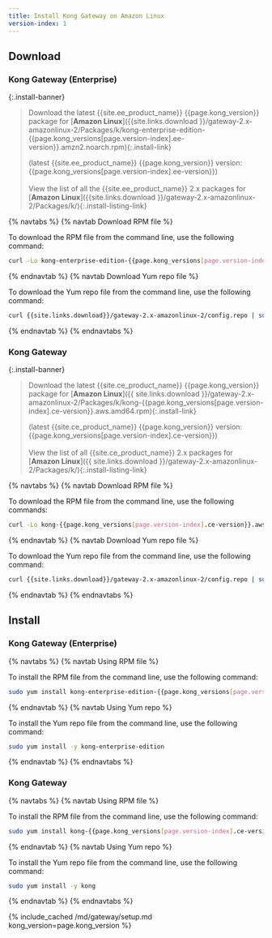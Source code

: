 ```yaml
---
title: Install Kong Gateway on Amazon Linux
version-index: 1
---
```


## Download

### Kong Gateway (Enterprise)

<!-- Banner with links to latest downloads -->
<!-- The install-link and install-listing-link classes are used for tracking, do not remove -->

{:.install-banner}
> Download the latest {{site.ee_product_name}} {{page.kong_version}} package for
> [**Amazon Linux**]({{site.links.download }}/gateway-2.x-amazonlinux-2/Packages/k/kong-enterprise-edition-{{page.kong_versions[page.version-index].ee-version}}.amzn2.noarch.rpm){:.install-link} 
>
> (latest {{site.ee_product_name}} {{page.kong_version}} version: {{page.kong_versions[page.version-index].ee-version}})
> <br><br>
> <span class="install-subtitle">View the list of all the {{site.ee_product_name}} 2.x packages for
> [**Amazon Linux**]({{site.links.download }}/gateway-2.x-amazonlinux-2/Packages/k/){:.install-listing-link} </span>

{% navtabs %}
{% navtab Download RPM file %}

To download the RPM file from the command line, use the following command:

```bash
curl -Lo kong-enterprise-edition-{{page.kong_versions[page.version-index].ee-version}}.amzn2.noarch.rpm "{{ site.links.download }}/gateway-2.x-amazonlinux-2/Packages/k/kong-enterprise-edition-{{page.kong_versions[page.version-index].ee-version}}.amzn2.noarch.rpm"
```

{% endnavtab %}
{% navtab Download Yum repo file %}

To download the Yum repo file from the command line, use the following command:

```bash
curl {{site.links.download}}/gateway-2.x-amazonlinux-2/config.repo | sudo tee /etc/yum.repos.d/kong-enterprise-edition.repo
```

{% endnavtab %}
{% endnavtabs %}

### Kong Gateway

<!-- Banner with links to latest downloads -->
<!-- The install-link and install-listing-link classes are used for tracking, do not remove -->

{:.install-banner}
> Download the latest {{site.ce_product_name}} {{page.kong_version}} package for
> [**Amazon Linux**]({{ site.links.download }}/gateway-2.x-amazonlinux-2/Packages/k/kong-{{page.kong_versions[page.version-index].ce-version}}.aws.amd64.rpm){:.install-link}
>
> (latest {{site.ce_product_name}} {{page.kong_version}} version: {{page.kong_versions[page.version-index].ce-version}})
> <br><br>
> <span class="install-subtitle">View the list of all {{site.ce_product_name}} 2.x packages for
> [**Amazon Linux**]({{ site.links.download }}/gateway-2.x-amazonlinux-2/Packages/k/){:.install-listing-link} </span>

{% navtabs %}
{% navtab Download RPM file %}

To download the RPM file from the command line, use the following commands:

```bash
curl -Lo kong-{{page.kong_versions[page.version-index].ce-version}}.aws.amd64.rpm "{{ site.links.download }}/gateway-2.x-amazonlinux-2/Packages/k/kong-{{page.kong_versions[page.version-index].ce-version}}.aws.amd64.rpm"
```
{% endnavtab %}
{% navtab Download Yum repo file %}

To download the Yum repo file from the command line, use the following command:

```bash
curl {{site.links.download}}/gateway-2.x-amazonlinux-2/config.repo | sudo tee /etc/yum.repos.d/kong.repo
```

{% endnavtab %}
{% endnavtabs %}

## Install

### Kong Gateway (Enterprise)

{% navtabs %}
{% navtab Using RPM file %}

To install the RPM file from the command line, use the following command:

```bash
sudo yum install kong-enterprise-edition-{{page.kong_versions[page.version-index].ee-version}}.amzn2.noarch.rpm
```

{% endnavtab %}
{% navtab Using Yum repo %}

To install the Yum repo file from the command line, use the following command:

```bash
sudo yum install -y kong-enterprise-edition
```

{% endnavtab %}
{% endnavtabs %}

### Kong Gateway

{% navtabs %}
{% navtab Using RPM file %}

To install the RPM file from the command line, use the following command:

```bash
sudo yum install kong-{{page.kong_versions[page.version-index].ce-version}}.aws.amd64.rpm
```

{% endnavtab %}
{% navtab Using Yum repo %}

To install the Yum repo file from the command line, use the following command:

```bash
sudo yum install -y kong
```

{% endnavtab %}
{% endnavtabs %}

<!-- Setup content shared between all Linux installation topics: Amazon Linux, CentOS, Ubuntu, and RHEL.
Includes the following sections: Setup configs, Using a database, Using a yaml declarative config file,
Using a yaml declarative config file, Verify install, Enable and configure Kong Manager, Enable Dev Portal,
Support, and Next Steps.

Located in the app/_includes/md/gateway folder.

See https://docs.konghq.com/contributing/includes/ for more information about using includes in this project.
-->

{% include_cached /md/gateway/setup.md kong_version=page.kong_version %}
